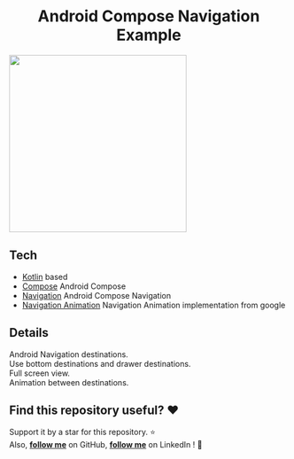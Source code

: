<h1 align="center">Android Compose Navigation Example</h1>


<img src="preview.gif" align="center" width="320"/>


## Tech
- [Kotlin](https://kotlinlang.org/) based
- [Compose](https://developer.android.com/jetpack/compose) Android Compose
- [Navigation](https://developer.android.com/jetpack/compose/navigation) Android Compose Navigation
- [Navigation Animation](https://google.github.io/accompanist/navigation-animation/) Navigation Animation implementation from google

## Details
   Android Navigation destinations.<br>
   Use bottom destinations and drawer destinations.<br>
   Full screen view.<br>
   Animation between destinations.<br>
   
   
## Find this repository useful? :heart:
Support it by a star for this repository. :star: <br>
Also, __[follow me](https://github.com/mohamedshasho/)__ on GitHub, __[follow me](https://www.linkedin.com/in/mohammad-shasho/)__ on LinkedIn ! 🤩
